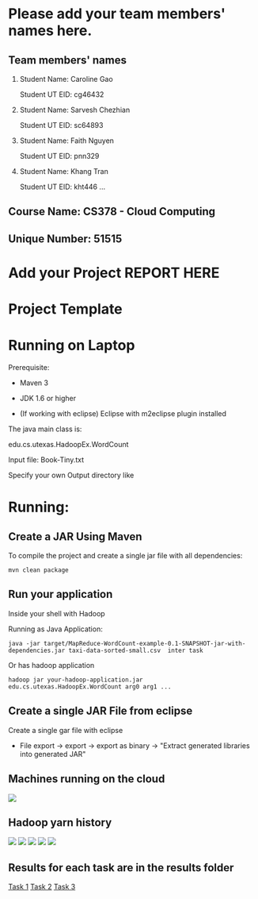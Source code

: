 # Please add your team members' names here. 

## Team members' names 

1. Student Name: Caroline Gao

   Student UT EID: cg46432

2. Student Name: Sarvesh Chezhian

   Student UT EID: sc64893

3. Student Name: Faith Nguyen

   Student UT EID: pnn329

4. Student Name: Khang Tran

   Student UT EID: kht446
 ...

##  Course Name: CS378 - Cloud Computing 

##  Unique Number: 51515
    


# Add your Project REPORT HERE 


# Project Template

# Running on Laptop     ####

Prerequisite:

- Maven 3

- JDK 1.6 or higher

- (If working with eclipse) Eclipse with m2eclipse plugin installed


The java main class is:

edu.cs.utexas.HadoopEx.WordCount 

Input file:  Book-Tiny.txt  

Specify your own Output directory like 

# Running:




## Create a JAR Using Maven 

To compile the project and create a single jar file with all dependencies: 
	
```	mvn clean package ```



## Run your application
Inside your shell with Hadoop

Running as Java Application:

```java -jar target/MapReduce-WordCount-example-0.1-SNAPSHOT-jar-with-dependencies.jar taxi-data-sorted-small.csv  inter task``` 

Or has hadoop application

```hadoop jar your-hadoop-application.jar edu.cs.utexas.HadoopEx.WordCount arg0 arg1 ... ```



## Create a single JAR File from eclipse



Create a single gar file with eclipse 

*  File export -> export  -> export as binary ->  "Extract generated libraries into generated JAR"

## Machines running on the cloud

![](dataproc.png)

## Hadoop yarn history

![](hadoop1.png)
![](hadoop2.png)
![](hadoop3.png)
![](hadoop4.png)
![](hadoop5.png)

## Results for each task are in the results folder

[Task 1](/results/output_task1)
[Task 2](/results/output_task2)
[Task 3](/results/output_task3)